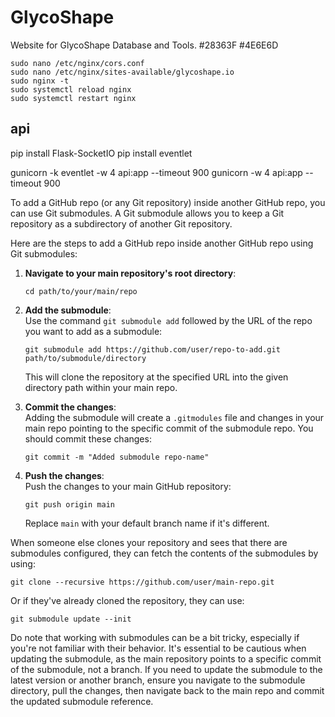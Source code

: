 # GlycoShape
Website for GlycoShape Database and Tools.
#28363F
#4E6E6D


```
sudo nano /etc/nginx/cors.conf
sudo nano /etc/nginx/sites-available/glycoshape.io
sudo nginx -t
sudo systemctl reload nginx
sudo systemctl restart nginx
```


## api

pip install Flask-SocketIO
pip install eventlet


gunicorn -k eventlet -w 4 api:app --timeout 900
gunicorn -w 4 api:app --timeout 900





To add a GitHub repo (or any Git repository) inside another GitHub repo, you can use Git submodules. A Git submodule allows you to keep a Git repository as a subdirectory of another Git repository. 

Here are the steps to add a GitHub repo inside another GitHub repo using Git submodules:

1. **Navigate to your main repository's root directory**:  
    ```
    cd path/to/your/main/repo
    ```

2. **Add the submodule**:  
   Use the command `git submodule add` followed by the URL of the repo you want to add as a submodule:
    ```
    git submodule add https://github.com/user/repo-to-add.git path/to/submodule/directory
    ```

   This will clone the repository at the specified URL into the given directory path within your main repo.

3. **Commit the changes**:  
   Adding the submodule will create a `.gitmodules` file and changes in your main repo pointing to the specific commit of the submodule repo. You should commit these changes:
    ```
    git commit -m "Added submodule repo-name"
    ```

4. **Push the changes**:  
   Push the changes to your main GitHub repository:
    ```
    git push origin main
    ```
   Replace `main` with your default branch name if it's different.

When someone else clones your repository and sees that there are submodules configured, they can fetch the contents of the submodules by using:

```
git clone --recursive https://github.com/user/main-repo.git
```

Or if they've already cloned the repository, they can use:

```
git submodule update --init
```

Do note that working with submodules can be a bit tricky, especially if you're not familiar with their behavior. It's essential to be cautious when updating the submodule, as the main repository points to a specific commit of the submodule, not a branch. If you need to update the submodule to the latest version or another branch, ensure you navigate to the submodule directory, pull the changes, then navigate back to the main repo and commit the updated submodule reference.